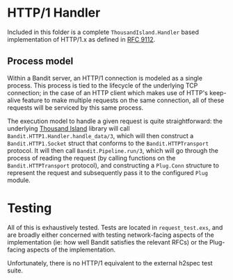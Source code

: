 # HTTP/1 Handler

Included in this folder is a complete `ThousandIsland.Handler` based implementation of HTTP/1.x as
defined in [RFC 9112](https://datatracker.ietf.org/doc/rfc9112).

## Process model

Within a Bandit server, an HTTP/1 connection is modeled as a single process.
This process is tied to the lifecycle of the underlying TCP connection; in the
case of an HTTP client which makes use of HTTP's keep-alive feature to make
multiple requests on the same connection, all of these requests will be serviced
by this same process.

The execution model to handle a given request is quite straightforward: the
underlying [Thousand Island](https://github.com/mtrudel/thousand_island) library
will call `Bandit.HTTP1.Handler.handle_data/3`, which will then construct a
`Bandit.HTTP1.Socket` struct that conforms to the `Bandit.HTTPTransport`
protocol. It will then call `Bandit.Pipeline.run/3`, which will go through the
process of reading the request (by calling functions on the
`Bandit.HTTPTransport` protocol), and constructing a `Plug.Conn` structure to
represent the request and subsequently pass it to the configured `Plug` module.

# Testing

All of this is exhaustively tested. Tests are located in `request_test.exs`, and
are broadly either concerned with testing network-facing aspects of the
implementation (ie: how well Bandit satisfies the relevant RFCs) or the Plug-facing
aspects of the implementation.

Unfortunately, there is no HTTP/1 equivalent to the external h2spec test suite.
